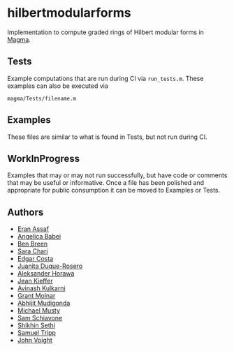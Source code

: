 # hilbertmodularforms

Implementation to compute graded rings of Hilbert modular forms in [Magma](http://magma.maths.usyd.edu.au/magma/).

## Tests

Example computations that are run during CI via `run_tests.m`.
These examples can also be executed via

```{shell}
magma/Tests/filename.m
```

## Examples

These files are similar to what is found in Tests, but not run during CI.

## WorkInProgress

Examples that may or may not run successfully, but have code or comments that may be useful or informative.
Once a file has been polished and appropriate for public consumption it can be moved to Examples or Tests.

## Authors

- [Eran Assaf](https://math.dartmouth.edu/~eassaf/)
- [Angelica Babei](https://angelicababei.com/)
- [Ben Breen](http://www.benbreenmath.com/)
- [Sara Chari](https://www.bates.edu/mathematics/faculty-profile/sara-l-chari/)
- [Edgar Costa](https://edgarcosta.org)
- [Juanita Duque-Rosero](https://math.dartmouth.edu/~jduque/)
- [Aleksander Horawa](https://people.maths.ox.ac.uk/horawa/)
- [Jean Kieffer](https://scholar.harvard.edu/kieffer)
- [Avinash Kulkarni](https://math.dartmouth.edu/~akulkarn/)
- [Grant Molnar](https://www.grantmolnar.com/)
- [Abhijit Mudigonda](https://cs.uchicago.edu/people/abhijit-mudigonda/)
- [Michael Musty](https://michaelmusty.github.io/)
- [Sam Schiavone](https://math.mit.edu/~sschiavo/)
- [Shikhin Sethi](https://www.math.princeton.edu/people/shikhin-sethi)
- [Samuel Tripp](https://samueltripp.github.io/)
- [John Voight](http://www.math.dartmouth.edu/~jvoight/)

